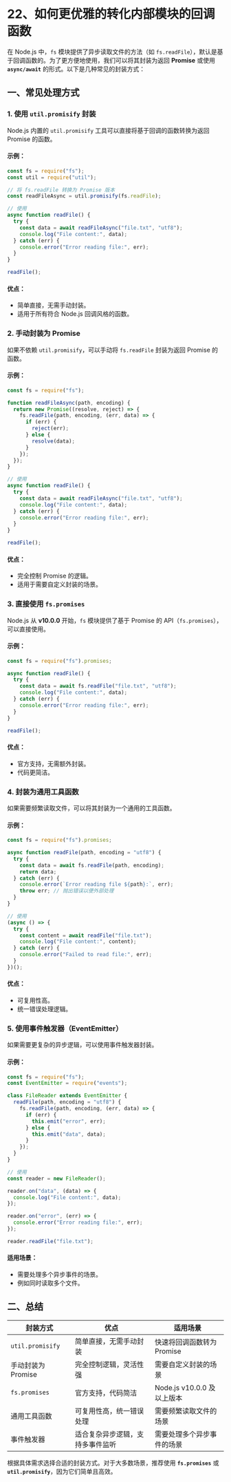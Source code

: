 # 22、如何更优雅的转化内部模块的回调函数

在 Node.js 中，`fs` 模块提供了异步读取文件的方法（如 `fs.readFile`），默认是基于回调函数的。为了更方便地使用，我们可以将其封装为返回 **Promise** 或使用 **`async/await`** 的形式。以下是几种常见的封装方式：

## 一、常见处理方式

### 1. 使用 `util.promisify` 封装

Node.js 内置的 `util.promisify` 工具可以直接将基于回调的函数转换为返回 Promise 的函数。

#### **示例：**

```javascript
const fs = require("fs");
const util = require("util");

// 将 fs.readFile 转换为 Promise 版本
const readFileAsync = util.promisify(fs.readFile);

// 使用
async function readFile() {
  try {
    const data = await readFileAsync("file.txt", "utf8");
    console.log("File content:", data);
  } catch (err) {
    console.error("Error reading file:", err);
  }
}

readFile();
```

#### **优点**：

- 简单直接，无需手动封装。
- 适用于所有符合 Node.js 回调风格的函数。

### 2. 手动封装为 Promise

如果不依赖 `util.promisify`，可以手动将 `fs.readFile` 封装为返回 Promise 的函数。

#### **示例：**

```javascript
const fs = require("fs");

function readFileAsync(path, encoding) {
  return new Promise((resolve, reject) => {
    fs.readFile(path, encoding, (err, data) => {
      if (err) {
        reject(err);
      } else {
        resolve(data);
      }
    });
  });
}

// 使用
async function readFile() {
  try {
    const data = await readFileAsync("file.txt", "utf8");
    console.log("File content:", data);
  } catch (err) {
    console.error("Error reading file:", err);
  }
}

readFile();
```

#### **优点**：

- 完全控制 Promise 的逻辑。
- 适用于需要自定义封装的场景。

### 3. 直接使用 `fs.promises`

Node.js 从 **v10.0.0** 开始，`fs` 模块提供了基于 Promise 的 API（`fs.promises`），可以直接使用。

#### **示例：**

```javascript
const fs = require("fs").promises;

async function readFile() {
  try {
    const data = await fs.readFile("file.txt", "utf8");
    console.log("File content:", data);
  } catch (err) {
    console.error("Error reading file:", err);
  }
}

readFile();
```

#### **优点**：

- 官方支持，无需额外封装。
- 代码更简洁。

### 4. 封装为通用工具函数

如果需要频繁读取文件，可以将其封装为一个通用的工具函数。

#### **示例：**

```javascript
const fs = require("fs").promises;

async function readFile(path, encoding = "utf8") {
  try {
    const data = await fs.readFile(path, encoding);
    return data;
  } catch (err) {
    console.error(`Error reading file ${path}:`, err);
    throw err; // 抛出错误以便外部处理
  }
}

// 使用
(async () => {
  try {
    const content = await readFile("file.txt");
    console.log("File content:", content);
  } catch (err) {
    console.error("Failed to read file:", err);
  }
})();
```

#### **优点**：

- 可复用性高。
- 统一错误处理逻辑。

### 5. 使用事件触发器（EventEmitter）

如果需要更复杂的异步逻辑，可以使用事件触发器封装。

#### **示例：**

```javascript
const fs = require("fs");
const EventEmitter = require("events");

class FileReader extends EventEmitter {
  readFile(path, encoding = "utf8") {
    fs.readFile(path, encoding, (err, data) => {
      if (err) {
        this.emit("error", err);
      } else {
        this.emit("data", data);
      }
    });
  }
}

// 使用
const reader = new FileReader();

reader.on("data", (data) => {
  console.log("File content:", data);
});

reader.on("error", (err) => {
  console.error("Error reading file:", err);
});

reader.readFile("file.txt");
```

#### **适用场景**：

- 需要处理多个异步事件的场景。
- 例如同时读取多个文件。

## 二、总结

| 封装方式           | 优点                             | 适用场景                   |
| ------------------ | -------------------------------- | -------------------------- |
| `util.promisify`   | 简单直接，无需手动封装           | 快速将回调函数转为 Promise |
| 手动封装为 Promise | 完全控制逻辑，灵活性强           | 需要自定义封装的场景       |
| `fs.promises`      | 官方支持，代码简洁               | Node.js v10.0.0 及以上版本 |
| 通用工具函数       | 可复用性高，统一错误处理         | 需要频繁读取文件的场景     |
| 事件触发器         | 适合复杂异步逻辑，支持多事件监听 | 需要处理多个异步事件的场景 |

根据具体需求选择合适的封装方式。对于大多数场景，推荐使用 **`fs.promises`** 或 **`util.promisify`**，因为它们简单且高效。
